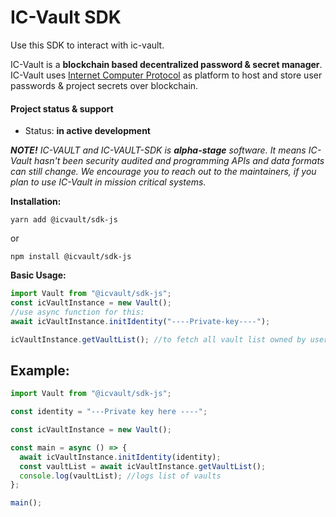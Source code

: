 # **IC-Vault SDK**

Use this SDK to interact with ic-vault.

IC-Vault is a **blockchain based decentralized password & secret manager**. IC-Vault uses [Internet Computer Protocol](https://dfinity.org/) as platform to host and store user passwords & project secrets over blockchain.

#### Project status & support

- Status: **in active development**

**_NOTE!_** _IC-VAULT and IC-VAULT-SDK is **alpha-stage** software. It means IC-Vault hasn't been security audited and programming APIs and data formats can still change. We encourage you to reach out to the maintainers, if you plan to use IC-Vault in mission critical systems._

**Installation:**

```
yarn add @icvault/sdk-js
```

or

```
npm install @icvault/sdk-js
```

**Basic Usage:**

```js
import Vault from "@icvault/sdk-js";
const icVaultInstance = new Vault();
//use async function for this:
await icVaultInstance.initIdentity("----Private-key----");

icVaultInstance.getVaultList(); //to fetch all vault list owned by user.
```

## Example:

```js
import Vault from "@icvault/sdk-js";

const identity = "---Private key here ----";

const icVaultInstance = new Vault();

const main = async () => {
  await icVaultInstance.initIdentity(identity);
  const vaultList = await icVaultInstance.getVaultList();
  console.log(vaultList); //logs list of vaults
};

main();
```

